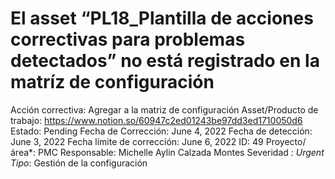 # El asset “PL18_Plantilla de acciones correctivas para problemas detectados” no está registrado en la matríz de configuración

Acción correctiva: Agregar a la matriz de configuración
Asset/Producto de trabajo: https://www.notion.so/60947c2ed01243be97dd3ed1710050d6
Estado: Pending
Fecha de Corrección: June 4, 2022
Fecha de detección: June 3, 2022
Fecha límite de corrección: June 6, 2022
ID: 49
Proyecto/área*: PMC
Responsable: Michelle Aylin Calzada Montes
Severidad *: Urgent
Tipo*: Gestión de la configuración